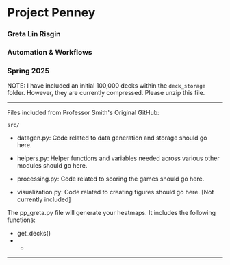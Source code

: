 # Project Penney
### Greta Lin Risgin
### Automation & Workflows
### Spring 2025

NOTE: I have included an initial 100,000 decks within the `deck_storage` folder. However, they are currently compressed. Please unzip this file.

---

Files included from Professor Smith's Original GitHub:

`src/`

- datagen.py: Code related to data generation and storage should go here.

- helpers.py: Helper functions and variables needed across various other modules should go here.

- processing.py: Code related to scoring the games should go here.

- visualization.py: Code related to creating figures should go here. [Not currently included]

The pp_greta.py file will generate your heatmaps. It includes the following functions:
- get_decks()
- - 


---
